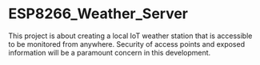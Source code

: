 # ESP8266_Weather_Server
This project is about creating a local IoT weather station that is accessible to be monitored from anywhere. Security of access points and exposed information will be a paramount concern in this development.
